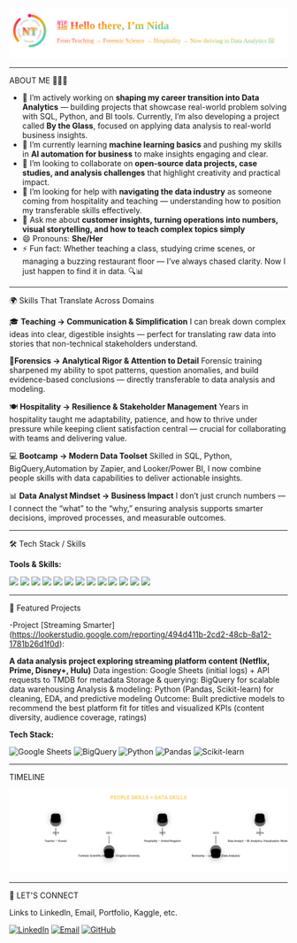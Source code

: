 <p align="center">
  <img src="assets/header-intro.svg" alt="Nida header intro with logo" width="820">
</p>

---
 ABOUT ME 💁🏻‍♀️

- 🔭 I’m actively working on **shaping my career transition into Data Analytics** — building projects that showcase real-world problem solving with SQL, Python, and BI tools. Currently, I’m also developing a project called **By the Glass**, focused on applying data analysis to real-world business insights.
- 🌱 I’m currently learning **machine learning basics** and pushing my skills in **AI automation for business** to make insights engaging and clear.  
- 👯 I’m looking to collaborate on **open-source data projects, case studies, and analysis challenges** that highlight creativity and practical impact.  
- 🤔 I’m looking for help with **navigating the data industry** as someone coming from hospitality and teaching — understanding how to position my transferable skills effectively.  
- 💬 Ask me about **customer insights, turning operations into numbers, visual storytelling, and how to teach complex topics simply**  
- 😄 Pronouns: **She/Her**  
- ⚡ Fun fact: Whether teaching a class, studying crime scenes, or managing a buzzing restaurant floor — I’ve always chased clarity. Now I just happen to find it in data. 🔍📊
  
---

🌍 Skills That Translate Across Domains

🎓 **Teaching → Communication & Simplification**
I can break down complex ideas into clear, digestible insights — perfect for translating raw data into stories that non-technical stakeholders understand.

🧪**Forensics → Analytical Rigor & Attention to Detail**
Forensic training sharpened my ability to spot patterns, question anomalies, and build evidence-based conclusions — directly transferable to data analysis and modeling.

🍽️ **Hospitality → Resilience & Stakeholder Management**
Years in hospitality taught me adaptability, patience, and how to thrive under pressure while keeping client satisfaction central — crucial for collaborating with teams and delivering value.

💻 **Bootcamp → Modern Data Toolset**
Skilled in SQL, Python, BigQuery,Automation by Zapier, and Looker/Power BI, I now combine people skills with data capabilities to deliver actionable insights.

📊 **Data Analyst Mindset → Business Impact**
I don’t just crunch numbers — I connect the “what” to the “why,” ensuring analysis supports smarter decisions, improved processes, and measurable outcomes.

---
🛠️ Tech Stack / Skills

**Tools & Skills:**  

<p align="left">

  <!-- Google Sheets -->
  <img src="https://img.shields.io/badge/Google%20Sheets-34A853?style=for-the-badge&logo=google-sheets&logoColor=white" />
  <!-- Microsoft Excel -->
  <img src="https://img.shields.io/badge/Microsoft%20Excel-217346?style=for-the-badge&logo=microsoft-excel&logoColor=white" />

  <!-- SQL -->
  <img src="https://img.shields.io/badge/SQL-003B57?style=for-the-badge&logo=databricks&logoColor=white" />

  <!-- BigQuery -->
  <img src="https://img.shields.io/badge/BigQuery-4285F4?style=for-the-badge&logo=google-bigquery&logoColor=white" />

  <!-- Chart.js -->
  <img src="https://img.shields.io/badge/Chart.js-FF6384?style=for-the-badge&logo=chartdotjs&logoColor=white" />

  <!-- Git -->
  <img src="https://img.shields.io/badge/Git-F05032?style=for-the-badge&logo=git&logoColor=white" />

  <!-- dbt -->
  <img src="https://img.shields.io/badge/dbt-FF694B?style=for-the-badge&logo=dbt&logoColor=white" />

  <!-- Fivetran -->
  <img src="https://img.shields.io/badge/Fivetran-4285F4?style=for-the-badge&logo=fivetran&logoColor=white" />

  <!-- Google Tag Manager -->
  <img src="https://img.shields.io/badge/Google%20Tag%20Manager-246FDB?style=for-the-badge&logo=google-tag-manager&logoColor=white" />

  <!-- Zapier -->
  <img src="https://img.shields.io/badge/Zapier-FF4F00?style=for-the-badge&logo=zapier&logoColor=white" />

  <!-- Data Governance (generic shield) -->
  <img src="https://img.shields.io/badge/Data%20Governance-555555?style=for-the-badge&logo=shield&logoColor=white" />

  <!-- Python -->
  <img src="https://img.shields.io/badge/Python-3776AB?style=for-the-badge&logo=python&logoColor=white" />

  <!-- BeautifulSoup -->
  <img src="https://img.shields.io/badge/BeautifulSoup-4B8BBE?style=for-the-badge&logo=python&logoColor=white" />

</p>



---

📂 Featured Projects

-Project [Streaming Smarter]
  (https://lookerstudio.google.com/reporting/494d411b-2cd2-48cb-8a12-1781b26d1f0d):
  
  **A data analysis project exploring streaming platform content (Netflix, Prime, Disney+, Hulu)**
Data ingestion: Google Sheets (initial logs) + API requests to TMDB for metadata
Storage & querying: BigQuery for scalable data warehousing
Analysis & modeling: Python (Pandas, Scikit-learn) for cleaning, EDA, and predictive modeling
Outcome: Built predictive models to recommend the best platform fit for titles and visualized KPIs (content diversity, audience coverage, ratings)

 **Tech Stack:** 
<p>
  <img src="https://cdn.jsdelivr.net/gh/devicons/devicon/icons/google/google-original.svg" alt="Google Sheets" width="40" height="40"/>
  <img src="https://cdn.jsdelivr.net/gh/devicons/devicon/icons/googlecloud/googlecloud-original.svg" alt="BigQuery" width="40" height="40"/>
  <img src="https://cdn.jsdelivr.net/gh/devicons/devicon/icons/python/python-original.svg" alt="Python" width="40" height="40"/>
  <img src="https://cdn.jsdelivr.net/gh/devicons/devicon/icons/pandas/pandas-original.svg" alt="Pandas" width="40" height="40"/>
  <img src="https://scikit-learn.org/stable/_static/scikit-learn-logo-small.png" alt="Scikit-learn" width="40" height="40"/>
  
</p>


---

 TIMELINE
<p align="center">
  <img src="assets/timeline3-animated.svg" alt="People skills × Data skills timeline" />
</p>

---

🤝 LET'S CONNECT

Links to LinkedIn, Email, Portfolio, Kaggle, etc.

[![LinkedIn](https://img.shields.io/badge/LinkedIn-0077B5?style=for-the-badge&logo=linkedin&logoColor=white)](https://www.linkedin.com/in/nt786)
[![Email](https://img.shields.io/badge/Email-nida.tanveer98%40hotmail.com-red?style=for-the-badge&logo=gmail&logoColor=white)](mailto:nida.tanveer98@hotmail.com)
[![GitHub](https://img.shields.io/badge/GitHub%20README-181717?style=for-the-badge&logo=github&logoColor=white)](https://github.com/Niddush786)


